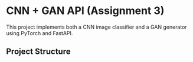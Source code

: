 # CNN + GAN API (Assignment 3)

This project implements both a CNN image classifier and a GAN generator using PyTorch and FastAPI.

## Project Structure
